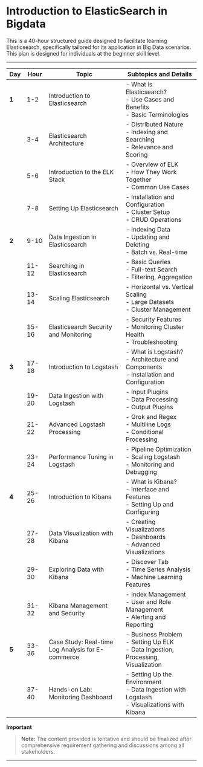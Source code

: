# Introduction to ElasticSearch in Bigdata

This is a 40-hour structured guide designed to facilitate learning Elasticsearch, specifically tailored for its application in Big Data scenarios. This plan is designed for individuals at the beginner skill level.  



---

| **Day** | **Hour** | **Topic** | **Subtopics and Details** |
|---------|----------|-----------|---------------------------|
| **1**   | 1-2      | Introduction to Elasticsearch | - What is Elasticsearch? <br> - Use Cases and Benefits <br> - Basic Terminologies |
|         | 3-4      | Elasticsearch Architecture | - Distributed Nature <br> - Indexing and Searching <br> - Relevance and Scoring |
|         | 5-6      | Introduction to the ELK Stack | - Overview of ELK <br> - How They Work Together <br> - Common Use Cases |
|         | 7-8      | Setting Up Elasticsearch | - Installation and Configuration <br> - Cluster Setup <br> - CRUD Operations |
| **2**   | 9-10     | Data Ingestion in Elasticsearch | - Indexing Data <br> - Updating and Deleting <br> - Batch vs. Real-time |
|         | 11-12    | Searching in Elasticsearch | - Basic Queries <br> - Full-text Search <br> - Filtering, Aggregation |
|         | 13-14    | Scaling Elasticsearch | - Horizontal vs. Vertical Scaling <br> - Large Datasets <br> - Cluster Management |
|         | 15-16    | Elasticsearch Security and Monitoring | - Security Features <br> - Monitoring Cluster Health <br> - Troubleshooting |
| **3**   | 17-18    | Introduction to Logstash | - What is Logstash? <br> - Architecture and Components <br> - Installation and Configuration |
|         | 19-20    | Data Ingestion with Logstash | - Input Plugins <br> - Data Processing <br> - Output Plugins |
|         | 21-22    | Advanced Logstash Processing | - Grok and Regex <br> - Multiline Logs <br> - Conditional Processing |
|         | 23-24    | Performance Tuning in Logstash | - Pipeline Optimization <br> - Scaling Logstash <br> - Monitoring and Debugging |
| **4**   | 25-26    | Introduction to Kibana | - What is Kibana? <br> - Interface and Features <br> - Setting Up and Configuring |
|         | 27-28    | Data Visualization with Kibana | - Creating Visualizations <br> - Dashboards <br> - Advanced Visualizations |
|         | 29-30    | Exploring Data with Kibana | - Discover Tab <br> - Time Series Analysis <br> - Machine Learning Features |
|         | 31-32    | Kibana Management and Security | - Index Management <br> - User and Role Management <br> - Alerting and Reporting |
| **5**   | 33-36    | Case Study: Real-time Log Analysis for E-commerce | - Business Problem <br> - Setting Up ELK <br> - Data Ingestion, Processing, Visualization |
|         | 37-40    | Hands-on Lab: Monitoring Dashboard | - Setting Up the Environment <br> - Data Ingestion with Logstash <br> - Visualizations with Kibana |

**Important**

> **Note:** The content provided is tentative and should be finalized after comprehensive requirement gathering and discussions among all stakeholders.



---
